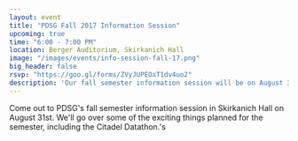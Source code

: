 ```yaml
---
layout: event
title: "PDSG Fall 2017 Information Session"
upcoming: true
time: "6:00 - 7:00 PM"
location: Berger Auditorium, Skirkanich Hall
image: "/images/events/info-session-fall-17.png"
big_header: false
rsvp: "https://goo.gl/forms/ZVyJUPEOxT1dv4uo2"
description: 'Our fall semester information session will be on August 31st from 6-7PM. Come to hear about the great things happening with Penn Data Science Group this year!'
---
```


Come out to PDSG's fall semester information session in Skirkanich Hall on August 31st. We'll go over some of the exciting things planned for the semester, including the Citadel Datathon.'s
